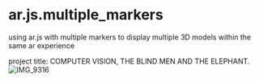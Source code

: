 # ar.js.multiple_markers
using ar.js with multiple markers to display multiple 3D models within the same ar experience

project title: COMPUTER VISION, THE BLIND MEN AND THE ELEPHANT.
![IMG_9316](https://user-images.githubusercontent.com/87545114/132638259-7c8c0ef3-ddc5-4819-95db-4b6a95e92bf0.jpg)
